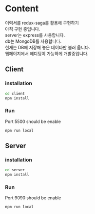 # Content
이력서를 redux-saga를 활용해 구현하기  
아직 구현 중입니다.  
server는 express를 사용합니다.  
db는 MongoDB를 사용합니다.  
현재는 DB에 저장해 놓은 데이타만 불러 옵니다.  
웹페이지에서 에디팅이 가능하게 개발중입니다.  

## Client
### installation
```bash
cd client
npm install
```
### Run
Port 5500 should be enable
```bash
npm run local
```
## Server
### installation
```bash
cd server
npm install
```
### Run
Port 9090 should be enable
```bash
npm run local
```
